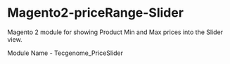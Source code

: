 # Magento2-priceRange-Slider
Magento 2 module for showing Product Min and Max prices into the Slider view.

Module Name - Tecgenome_PriceSlider
